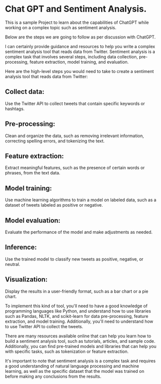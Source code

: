 # Chat GPT and Sentiment Analysis.

This is a sample Project to learn about the capabilities of ChatGPT while working on a complex topic such as sentiment analysis.

Below are the steps we are going to follow as per discussion with ChatGPT.

I can certainly provide guidance and resources to help you write a complex sentiment analysis tool that reads data from Twitter. Sentiment analysis is a complex task that involves several steps, including data collection, pre-processing, feature extraction, model training, and evaluation.

Here are the high-level steps you would need to take to create a sentiment analysis tool that reads data from Twitter:

## Collect data: 
Use the Twitter API to collect tweets that contain specific keywords or hashtags.

## Pre-processing: 
Clean and organize the data, such as removing irrelevant information, correcting spelling errors, and tokenizing the text.

## Feature extraction: 
Extract meaningful features, such as the presence of certain words or phrases, from the text data.

## Model training: 
Use machine learning algorithms to train a model on labeled data, such as a dataset of tweets labeled as positive or negative.

## Model evaluation: 
Evaluate the performance of the model and make adjustments as needed.

## Inference: 
Use the trained model to classify new tweets as positive, negative, or neutral.

## Visualization: 
Display the results in a user-friendly format, such as a bar chart or a pie chart.

To implement this kind of tool, you'll need to have a good knowledge of programming languages like Python, and understand how to use libraries such as Pandas, NLTK, and scikit-learn for data pre-processing, feature extraction, and model training. Additionally, you'll need to understand how to use Twitter API to collect the tweets.

There are many resources available online that can help you learn how to build a sentiment analysis tool, such as tutorials, articles, and sample code. Additionally, you can find pre-trained models and libraries that can help you with specific tasks, such as tokenization or feature extraction.

It's important to note that sentiment analysis is a complex task and requires a good understanding of natural language processing and machine learning, as well as the specific dataset that the model was trained on before making any conclusions from the results.
